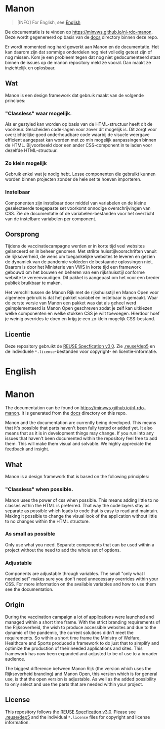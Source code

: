 # Manon

> [INFO]
> For English, see [English](#english)

De documentatie is te vinden op https://minvws.github.io/nl-rdo-manon. Deze wordt gegenereerd op basis van de [docs](./docs) directory binnen deze repo.

Er wordt momenteel nog hard gewerkt aan Manon en de documentatie. Het kan daarom zijn dat sommige onderdelen nog niet volledig getest zijn of nog missen. Kom je een probleem tegen dat nog niet gedocumenteerd staat binnen de issues op de manon repository meld ze vooral. Dan maakt ze inzichtelijk en oplosbaar.

## Wat
Manon is een design framework dat gebruik maakt van de volgende principes:

### "Classless" waar mogelijk. 
Als er gestyled kan worden op basis van de HTML-structuur heeft dit de voorkeur. Gescheiden code-lagen voor zover dit mogelijk is. Dit zorgt voor overzichtelijke goed onderhoudbare code waarbij de visuele weergave efficient aangepast kan worden met zo min mogelijk aanpassingen binnen de HTML. Bijvoorbeeld door een ander CSS-component in te laden voor dezelfde HTML-structuur.

### Zo klein mogelijk
Gebruik enkel wat je nodig hebt. Losse componenten die gebruikt kunnen worden binnen projecten zonder de hele set te hoeven importeren.

### Instelbaar
Componenten zijn instelbaar door middel van variabelen en de kleine geselecteerde toegepaste set voorkomt onnodige overschrijvingen van CSS. Zie de documentatie of de variabelen-bestanden voor het overzicht van de instelbare variabelen per component.

## Oorsprong
Tijdens de vaccinatiecampagne werden er in korte tijd veel websites gelanceerd en in beheer genomen. Met strikte huisstijlvoorschriften vanuit de rijksoverheid, de wens om toegankelijke websites te leveren en gezien de dynamiek van de pandemie voldeden de bestaande oplossingen niet. Daarom is door het Ministerie van VWS in korte tijd een framework gebouwd om het bouwen en beheren van een rijkshuisstijl conforme website te vereenvoudigen. Dit pakket is aangepast om het voor een breder publiek bruikbaar te maken. 

Het verschil tussen de Manon Rijk met de rijkshuisstijl en Manon Open voor algemeen gebruik is dat het pakket variabel en instelbaar is gemaakt. Waar de eerste versie van Manon een pakket was dat als geheel werd geimplementeerd is Manon Open geschreven zodat je zelf kan uitkiezen welke componenten en welke stukken CSS je wilt toevoegen. Hierdoor hoef je weinig overrides te doen en krijg je een zo klein mogelijk CSS-bestand.

## Licentie

Deze repository gebruikt de [REUSE Specfication v3.0](https://reuse.software/spec/). Zie [.reuse/dep5](./.reuse/dep5) en de individuele `*.license`-bestanden voor copyright- en licentie-informatie.

# English

# Manon
The documentation can be found on https://minvws.github.io/nl-rdo-manon. It is generated from the [docs](./docs) directory on this repo.

Manon and the documentation are currently being developed. This means that it's possible that parts haven't been fully tested or added yet. It also means that as it is in development things may change. If you run into any issues that haven't been documented within the repository feel free to add them. This will make them visual and solvable. We highly appreciate the feedback and insight.

## What
Manon is a design framework that is based on the following principles:

### "Classless" when possible.
Manon uses the power of css when possible. This means adding little to no classes within the HTML is preferred. That way the code layers stay as separate as possible which leads to code that is easy to read and maintain. Making it possible to change the visual look of the application without little to no changes within the HTML structure.

### As small as possible
Only use what you need. Separate components that can be used within a project without the need to add the whole set of options.

### Adjustable
Components are adjustable through variables. The small "only what I needed set" makes sure you don't need unnecessary overrides within your CSS. For more information on the available variables and how to use them see the documentation.

## Origin
During the vaccination campaign a lot of applications were launched and managed within a short time frame. With the strict branding requirements of the Rijksoverheid, the wish to produce accessible websites and due to the dynamic of the pandemic, the current solutions didn't meet the requirements. So within a short time frame the Ministry of Welfare, Healthcare and Sports produced a framework to do just that to simplify and optimize the production of their needed applications and sites. This framework has now been expanded and adjusted to be of use to a broader audience.

The biggest difference between Manon Rijk (the version which uses the Rijksoverheid branding) and Manon Open, this version which is for general use, is that the open version is adjustable. As well as the added possibility to only select and use the parts that are needed within your project.


## License

This repository follows the [REUSE Specfication v3.0](https://reuse.software/spec/). Please see [.reuse/dep5](./.reuse/dep5) and the individual `*.license` files for copyright and license information.
